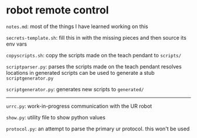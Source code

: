 # robot remote control

`notes.md`:
  most of the things I have learned working on this

`secrets-template.sh`:
  fill this in with the missing pieces and then source
  its env vars

`copyscripts.sh`:
  copy the scripts made on the teach pendant to `scripts/`

`scriptparser.py`:
  parses the scripts made on the teach pendant
  resolves locations in generated scripts
  can be used to generate a stub `scriptgenerator.py`

`scriptgenerator.py`:
  generates new scripts to `generated/`

<hr/>

`urrc.py`:
  work-in-progress communication with the UR robot

`show.py`:
  utility file to show python values

`protocol.py`:
  an attempt to parse the primary ur protocol. this won't be used
